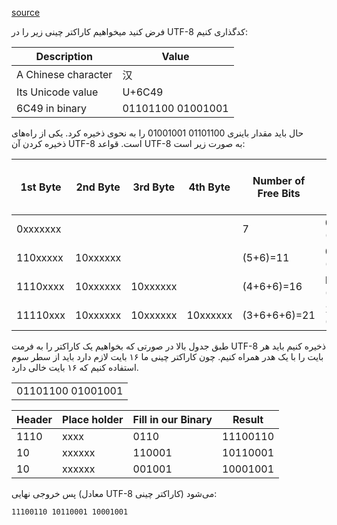 [source](https://stackoverflow.com/a/27939161/848068)

فرض کنید میخواهیم کاراکتر چینی زیر را در UTF-8 کدگذاری کنیم:

| Description         | Value             |
| ------------------- | ----------------- |
| A Chinese character | 汉                 |
| Its Unicode value   | U+6C49            |
| 6C49 in binary      | 01101100 01001001 |
حال باید مقدار باینری 01101100 01001001 را به نحوی ذخیره کرد. یکی از راه‌های ذخیره کردن آن UTF-8 است. قواعد UTF-8 به صورت زیر است:

| 1st Byte | 2nd Byte | 3rd Byte | 4th Byte | Number of Free Bits | Maximum Expressible Unicode Value |
| -------- | -------- | -------- | -------- | ------------------- | --------------------------------- |
| 0xxxxxxx |          |          |          | 7                   | 007F hex (127)                    |
| 110xxxxx | 10xxxxxx |          |          | (5+6)=11            | 07FF hex (2047)                   |
| 1110xxxx | 10xxxxxx | 10xxxxxx |          | (4+6+6)=16          | FFFF hex (65535)                  |
| 11110xxx | 10xxxxxx | 10xxxxxx | 10xxxxxx | (3+6+6+6)=21        | 10FFFF hex (1,114,111)            |
طبق جدول بالا در صورتی که بخواهیم یک کاراکتر را به فرمت UTF-8 ذخیره کنیم باید هر بایت را با یک هدر همراه کنیم. چون کاراکتر چینی ما ۱۶ بایت لازم دارد باید از سطر سوم استفاده کنیم که ۱۶ بایت خالی دارد.

|                   |
| ----------------- |
| 01101100 01001001 |

| Header | Place holder | Fill in our Binary | Result   |
| ------ | ------------ | ------------------ | -------- |
| 1110   | xxxx         | 0110               | 11100110 |
| 10     | xxxxxx       | 110001             | 10110001 |
| 10     | xxxxxx       | 001001             | 10001001 |
پس خروجی نهایی (معادل UTF-8 کاراکتر چینی) می‌شود:
```
11100110 10110001 10001001
```
